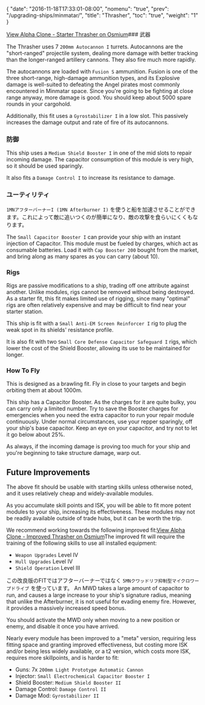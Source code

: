 {
  "date": "2016-11-18T17:33:01-08:00",
  "nomenu": "true",
  "prev": "/upgrading-ships/minmatar/",
  "title": "Thrasher",
  "toc": "true",
  "weight": "1"
}

<object type="image/svg+xml" data="https://o.smium.org/api/convert/118538/svg/118538-alpha-clone---starter-thrasher.svg?privatetoken=6337645336726601728"><a href="https://o.smium.org/loadout/private/118538/6337645336726601728">View Alpha Clone - Starter Thrasher on Osmium</a></object>### 武器

The Thrasher uses 7 `200mm Autocannon I` turrets. Autocannons are the "short-ranged" projectile system, dealing more damage with better tracking
than the longer-ranged artillery cannons. They also fire much more rapidly.

The autocannons are loaded with `Fusion S` ammunition. Fusion is one of the three short-range, high-damage ammunition types,
and its Explosive damage is well-suited to defeating the Angel pirates
most commonly encountered in Minmatar space. Since you're going to be fighting at close range anyway, more damage is good. You should keep about 5000 spare rounds in your cargohold.

Additionally, this fit uses a `Gyrostabilizer I` in a low slot.
This passively increases the damage output and rate of fire of its autocannons.

### 防御

This ship uses a `Medium Shield Booster I` in one of the mid slots to repair incoming damage.
The capacitor consumption of this module is very high, so it should be used sparingly.

It also fits a `Damage Control I` to increase its resistance to damage.

### ユーティリティ

`1MNアフターバーナーI (1MN Afterburner I)` を使うと船を加速させることができます。これによって敵に追いつくのが簡単になり、敵の攻撃を食らいにくくもなります。

The `Small Capacitor Booster I` can provide your ship with an instant injection of Capacitor. This module must be fueled by charges, which act as consumable batteries. Load it with
`Cap Booster 200` bought from the market, and bring along as many spares as you can carry (about 10).

### Rigs

Rigs are passive modifications to a ship, trading off one attribute against another. Unlike modules, rigs cannot be removed without being destroyed. As a starter fit, this fit makes limited use of rigging, since many "optimal" rigs
are often relatively expensive and may be difficult to find near your starter station.

This ship is fit with a `Small Anti-EM Screen Reinforcer I` rig to plug
the weak spot in its shields' resistance profile.

It is also fit with two `Small Core Defense Capacitor Safeguard I` rigs,
which lower the cost of the Shield Booster, allowing its use to be maintained for longer.

### How To Fly

This is designed as a brawling fit. Fly in close to your targets
and begin orbiting them at about 1000m.

This ship has a Capacitor Booster. As the charges for it are quite bulky,
you can carry only a limited number. Try to save the Booster charges for emergencies
when you need the extra capacitor to run your repair module continuously. Under normal circumstances, use your repper sparingly, off your ship's base capacitor. Keep an eye on your capacitor, and try not to let it go below about 25%.

As always, if the incoming damage is proving too much for your ship
and you're beginning to take structure damage, warp out.

## Future Improvements

The above fit should be usable with starting skills unless otherwise noted,
and it uses relatively cheap and widely-available modules.

As you accumulate skill points and ISK, you will be able to fit more potent
modules to your ship, increasing its effectiveness. These modules may not be
readily available outside of trade hubs, but it can be worth the trip.

We recommend working towards the following improved fit:<object type="image/svg+xml" data="https://o.smium.org/api/convert/118539/svg/118539-alpha-clone---improved-thrasher.svg?privatetoken=7790281401688915968"><a href="https://o.smium.org/loadout/private/118539/7790281401688915968">View Alpha Clone - Improved Thrasher on Osmium</a></object>The improved fit will require the training of the following skills to use all installed equipment:

* `Weapon Upgrades` Level IV
* `Hull Upgrades` Level IV
* `Shield Operation` Level III

この改良版のFITではアフターバーナーではなく `5MNクワッドリフ抑制型マイクロワープドライブ` を使っています。 An MWD takes a large amount of capacitor to run,
and causes a large increase to your ship's signature radius,
meaning that unlike the Afterburner, it is not useful for evading enemy fire. However, it provides a massively increased speed bonus.

You should activate the MWD only when moving to a new position or enemy,
and disable it once you have arrived.

Nearly every module has been improved to a "meta" version, requiring less fitting space
and granting improved effectiveness, but costing more ISK and/or being less widely available,
or a t2 version, which costs more ISK, requires more skillpoints, and is harder to fit:

* Guns: 7x `200mm Light Prototype Automatic Cannon`
* Injector: `Small Electrochemical Capacitor Booster I`
* Shield Booster: `Medium Shield Booster II`
* Damage Control: `Damage Control II`
* Damage Mod: `Gyrostabilizer II`
